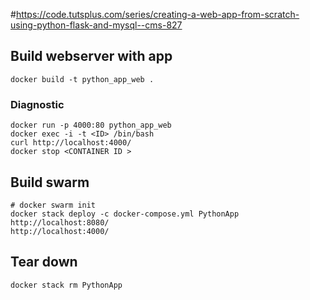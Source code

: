 #https://code.tutsplus.com/series/creating-a-web-app-from-scratch-using-python-flask-and-mysql--cms-827



## Build webserver with app
    docker build -t python_app_web .
      
### Diagnostic
    docker run -p 4000:80 python_app_web
    docker exec -i -t <ID> /bin/bash
    curl http://localhost:4000/
    docker stop <CONTAINER ID >    


## Build swarm
    # docker swarm init
    docker stack deploy -c docker-compose.yml PythonApp
    http://localhost:8080/
    http://localhost:4000/
    
## Tear down
    docker stack rm PythonApp
